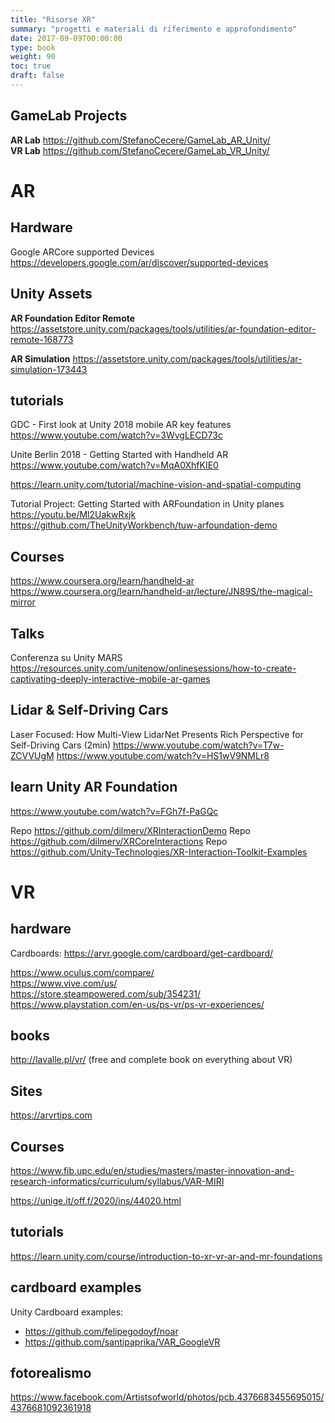 ```yaml
---
title: "Risorse XR"
summary: "progetti e materiali di riferimento e approfondimento" 
date: 2017-09-09T00:00:00
type: book
weight: 90
toc: true
draft: false
---
```

## GameLab Projects
**AR Lab**
https://github.com/StefanoCecere/GameLab_AR_Unity/  
**VR Lab**
https://github.com/StefanoCecere/GameLab_VR_Unity/  

# AR
## Hardware
Google ARCore supported Devices  
https://developers.google.com/ar/discover/supported-devices

## Unity Assets
**AR Foundation Editor Remote**
https://assetstore.unity.com/packages/tools/utilities/ar-foundation-editor-remote-168773

**AR Simulation**
https://assetstore.unity.com/packages/tools/utilities/ar-simulation-173443

## tutorials
GDC - First look at Unity 2018 mobile AR key features
https://www.youtube.com/watch?v=3WvgLECD73c

Unite Berlin 2018 - Getting Started with Handheld AR
https://www.youtube.com/watch?v=MqA0XhfKIE0

https://learn.unity.com/tutorial/machine-vision-and-spatial-computing

Tutorial Project: Getting Started with ARFoundation in Unity
planes
https://youtu.be/Ml2UakwRxjk  
https://github.com/TheUnityWorkbench/tuw-arfoundation-demo

## Courses
https://www.coursera.org/learn/handheld-ar
https://www.coursera.org/learn/handheld-ar/lecture/JN89S/the-magical-mirror

## Talks
Conferenza su Unity MARS
https://resources.unity.com/unitenow/onlinesessions/how-to-create-captivating-deeply-interactive-mobile-ar-games

## Lidar & Self-Driving Cars
Laser Focused: How Multi-View LidarNet Presents Rich Perspective for Self-Driving Cars (2min)
https://www.youtube.com/watch?v=T7w-ZCVVUgM
https://www.youtube.com/watch?v=HS1wV9NMLr8

## learn Unity AR Foundation
https://www.youtube.com/watch?v=FGh7f-PaGQc

Repo https://github.com/dilmerv/XRInteractionDemo
Repo https://github.com/dilmerv/XRCoreInteractions
Repo https://github.com/Unity-Technologies/XR-Interaction-Toolkit-Examples

# VR

## hardware
Cardboards: https://arvr.google.com/cardboard/get-cardboard/

https://www.oculus.com/compare/  
https://www.vive.com/us/  
https://store.steampowered.com/sub/354231/  
https://www.playstation.com/en-us/ps-vr/ps-vr-experiences/

## books
http://lavalle.pl/vr/ (free and complete book on everything about VR)

## Sites
https://arvrtips.com

## Courses
https://www.fib.upc.edu/en/studies/masters/master-innovation-and-research-informatics/curriculum/syllabus/VAR-MIRI

https://unige.it/off.f/2020/ins/44020.html

## tutorials
https://learn.unity.com/course/introduction-to-xr-vr-ar-and-mr-foundations

## cardboard examples
Unity Cardboard examples:  
- https://github.com/felipegodoyf/noar
- https://github.com/santipaprika/VAR_GoogleVR

## fotorealismo
https://www.facebook.com/Artistsofworld/photos/pcb.4376683455695015/4376681092361918